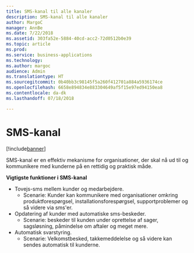 ```yaml
---
title: SMS-kanal til alle kanaler
description: SMS-kanal til alle kanaler
author: MargoC
manager: AnnBe
ms.date: 7/22/2018
ms.assetid: 303fa52e-5884-40cd-acc2-72d0512b0e39
ms.topic: article
ms.prod: 
ms.service: business-applications
ms.technology: 
ms.author: margoc
audience: Admin
ms.translationtype: HT
ms.sourcegitcommit: 0b40bb3c98145f5a260f412701a884a5936174ce
ms.openlocfilehash: 6658e894834e883304649af5f15e97ed94150ea8
ms.contentlocale: da-dk
ms.lasthandoff: 07/18/2018

---
```


#  <a name="sms-channel"></a>SMS-kanal

[!include[banner](../../../includes/banner.md)]

SMS-kanal er en effektiv mekanisme for organisationer, der skal nå ud til og kommunikere med kunderne på en rettidig og praktisk måde.

**Vigtigste funktioner i SMS-kanal**

-   Tovejs-sms mellem kunder og medarbejdere.
    -   Scenarie: Kunder kan kommunikere med organisationer omkring produktforespørgsel, installationsforespørgsel, supportproblemer og så videre via sms'er.
-   Opdatering af kunder med automatiske sms-beskeder.
    -   Scenarie: beskeder til kunden under oprettelse af sager, sagsløsning, påmindelse om aftaler og meget mere.
-   Automatisk svarstyring.
    -   Scenarie: Velkomstbesked, takkemeddelelse og så videre kan sendes automatisk til kunderne.






